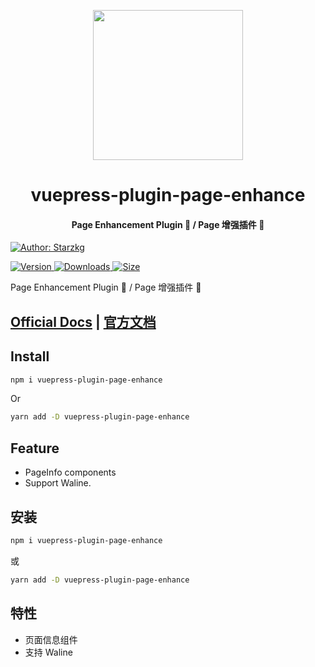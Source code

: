 <!-- markdownlint-disable -->
<p align="center">
  <img width="240" src="https://vuepress-theme.mrhope.site/logo.svg" style="text-align: center;"/>
</p>
<h1 align="center">vuepress-plugin-page-enhance</h1>
<h4 align="center">Page Enhancement Plugin 💬 / Page 增强插件 💬</h4>

[![Author: Starzkg](https://img.shields.io/badge/Author-Starzkg-blue.svg?style=for-the-badge)](https://shentuzhigang.cn)

<!-- markdownlint-restore -->

[![Version](https://img.shields.io/npm/v/@starzkg/vuepress-plugin-page-enhance.svg?style=flat-square&logo=npm) ![Downloads](https://img.shields.io/npm/dm/@starzkg/vuepress-plugin-page-enhance.svg?style=flat-square&logo=npm) ![Size](https://img.shields.io/bundlephobia/min/@starzkg/vuepress-plugin-page-enhance?style=flat-square&logo=npm)](https://www.npmjs.com/package/@starzkg/vuepress-plugin-page-enhance)

Page Enhancement Plugin 💬 / Page 增强插件 💬

## [Official Docs](https://vuepress-theme-star.github.io/page-enhance/) | [官方文档](https://vuepress-theme-star.github.io/page-enhance/zh/)

## Install

```bash
npm i vuepress-plugin-page-enhance
```

Or

```bash
yarn add -D vuepress-plugin-page-enhance
```

## Feature

- PageInfo components
- Support Waline.

## 安装

```bash
npm i vuepress-plugin-page-enhance
```

或

```bash
yarn add -D vuepress-plugin-page-enhance
```

## 特性

- 页面信息组件
- 支持 Waline
